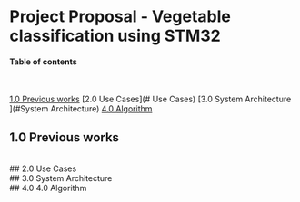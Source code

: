 # Project Proposal - Vegetable classification using STM32 



#### Table of contents

<br>

[1.0 Previous works](#10-introduction)
[2.0 Use Cases](# Use Cases)
[3.0 System Architecture ](#System Architecture)
[4.0 Algorithm](#Algorithm)




## 1.0 Previous works
<br>
## 2.0 Use Cases
<br>
## 3.0 System Architecture
<br>
## 4.0 4.0 Algorithm



